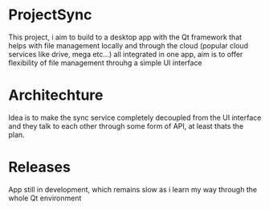 # ProjectSync
This project, i aim to build to a desktop app with the Qt framework that helps with file management locally and through the cloud (popular cloud services like drive, mega etc...) all integrated in one app, aim is to offer flexibility of file management throuhg a simple UI interface
# Architechture
Idea is to make the sync service completely decoupled from the UI interface and they talk to each other through some form of API, at least thats the plan.
# Releases
App still in development, which remains slow as i learn my way through the whole Qt environment 
